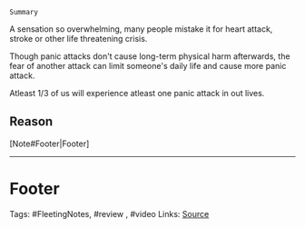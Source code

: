 `Summary`

A sensation so overwhelming, many people mistake it for heart attack, stroke or other life threatening crisis. 

Though panic attacks don't cause long-term physical harm afterwards, the fear of another attack can limit someone's daily life and cause more panic attack.

Atleast 1/3 of us will experience atleast one panic attack in out lives. 

## Reason



[Note#Footer|Footer]

---
# Footer
Tags: #FleetingNotes, #review , #video
Links: 
[Source](https://www.youtube.com/watch?edufilter=NULL&t=78s&v=IzFObkVRSV0&ab_channel=TED-Ed)
<!--stackedit_data:
eyJoaXN0b3J5IjpbLTE2MTU1MTIyN119
-->